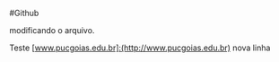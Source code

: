 #Github

modificando o arquivo.


Teste [www.pucgoias.edu.br]:(http://www.pucgoias.edu.br)
nova linha
